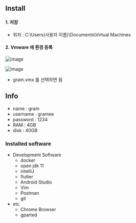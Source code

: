 ## Install

#### 1. 저장

* 위치 : C:\Users\(사용자 이름)\Documents\Virtual Machines

#### 2. Vmware 에 환경 등록

![image](https://user-images.githubusercontent.com/48989903/191736735-f00a4c67-49ea-4210-bc72-4fe5274feeea.png)

![image](https://user-images.githubusercontent.com/48989903/191736789-f531651b-7b1c-4814-b31b-fd3299eb2629.png)

* gram.vmx 를 선택하면 됨

## Info

* name : gram
* username : gramee
* password : 1234
* RAM : 4GB
* disk : 40GB

### Installed software

* Development Software
  * docker
  * open jdk 11
  * intelliJ
  * flutter
  * Android Studio
  * Vim
  * Postman
  * git
* etc
  * Chrome Browser
  * gparted
